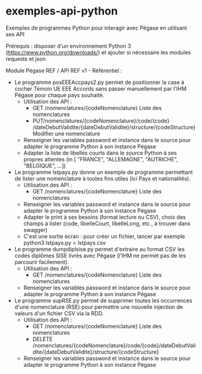 # exemples-api-python
Exemples de programmes Python pour interagir avec Pégase en utilisant ses API

Prérequis : disposer d'un environnement Python 3 (https://www.python.org/downloads/) et ajouter si nécessaire les modules requests et json

Module Pégase REF / API REF v1 - Référentiel :
- Le programme posEEEAccpays2.py permet de positionner la case à cocher Témoin UE EEE Accords sans passer manuellement par l'IHM Pégase pour chaque pays souhaité.
  - Utilisation des API :
    - GET ​/nomenclatures​/{codeNomenclature} Liste des nomenclatures
    - PUT ​/nomenclatures​/{codeNomenclature}​/code​/{code}​/dateDebutValidite​/{dateDebutValidite}​/structure​/{codeStructure} Modifier une nomenclature
  - Renseigner les variables password et instance dans le source pour adapter le programme Python à son instance Pégase
  - Adapter la liste de libellés courts dans le source Python à ses propres attentes (in [ "FRANCE", "ALLEMAGNE", "AUTRICHE", "BELGIQUE", ...])
- Le programme lstpays.py donne un exemple de programme permettant de lister une nomenclature à toutes fins utiles (ici Pays et nationalités).
  - Utilisation des API :
    - GET ​/nomenclatures​/{codeNomenclature} Liste des nomenclatures
  - Renseigner les variables password et instance dans le source pour adapter le programme Python à son instance Pégase
  - Adapter le print à ses besoins (format lecture ou CSV), choix des champs à lister (code, libelleCourt, libelleLong, etc., à trouver dans swagger)
  - C'est une sortie écran : pour créer un fichier, lancer par exemple python3 lstpays.py > lstpays.csv
- Le programme dumpdiplsise.py permet d'extraire au format CSV les codes diplômes SISE livrés avec Pégase (l'IHM ne permet pas de les parcourir facilement).
  - Utilisation des API :
    - GET ​/nomenclatures​/{codeNomenclature} Liste des nomenclatures
  - Renseigner les variables password et instance dans le source pour adapter le programme Python à son instance Pégase
- Le programme supRSE.py permet de supprimer toutes les occurrences d'une nomenclature (RSE) pour permettre une nouvelle injection de valeurs d'un fichier CSV via la RDD.
  - Utilisation des API :
    - GET ​/nomenclatures​/{codeNomenclature} Liste des nomenclatures
    - DELETE /nomenclatures/{codeNomenclature}/code/{code}/dateDebutValidite/{dateDebutValidite}/structure/{codeStructure}
  - Renseigner les variables password et instance dans le source pour adapter le programme Python à son instance Pégase
